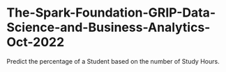 # The-Spark-Foundation-GRIP-Data-Science-and-Business-Analytics-Oct-2022

Predict the percentage of a Student based on the number of Study Hours.

